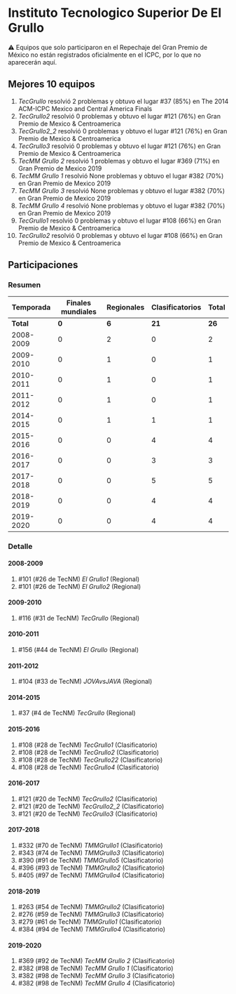 # Instituto Tecnologico Superior De El Grullo

:warning: Equipos que solo participaron en el Repechaje del Gran Premio de México no están registrados oficialmente en el ICPC, por lo que no aparecerán aquí.

## Mejores 10 equipos

1. _TecGrullo_ resolvió 2 problemas y obtuvo el lugar #37 (85%) en The 2014 ACM-ICPC Mexico and Central America Finals
1. _TecGrullo2_ resolvió 0 problemas y obtuvo el lugar #121 (76%) en Gran Premio de Mexico & Centroamerica
1. _TecGrullo2_2_ resolvió 0 problemas y obtuvo el lugar #121 (76%) en Gran Premio de Mexico & Centroamerica
1. _TecGrullo3_ resolvió 0 problemas y obtuvo el lugar #121 (76%) en Gran Premio de Mexico & Centroamerica
1. _TecMM Grullo 2_ resolvió 1 problemas y obtuvo el lugar #369 (71%) en Gran Premio de Mexico 2019
1. _TecMM Grullo 1_ resolvió None problemas y obtuvo el lugar #382 (70%) en Gran Premio de Mexico 2019
1. _TecMM Grullo 3_ resolvió None problemas y obtuvo el lugar #382 (70%) en Gran Premio de Mexico 2019
1. _TecMM Grullo 4_ resolvió None problemas y obtuvo el lugar #382 (70%) en Gran Premio de Mexico 2019
1. _TecGrullo1_ resolvió 0 problemas y obtuvo el lugar #108 (66%) en Gran Premio de Mexico & Centroamerica
1. _TecGrullo2_ resolvió 0 problemas y obtuvo el lugar #108 (66%) en Gran Premio de Mexico & Centroamerica

## Participaciones

### Resumen

| Temporada | Finales mundiales | Regionales | Clasificatorios | Total |
| --- | --- | --- | --- | --- |
| **Total** | **0** | **6** | **21** | **26** |
| 2008-2009 | 0 | 2 | 0 | 2 |
| 2009-2010 | 0 | 1 | 0 | 1 |
| 2010-2011 | 0 | 1 | 0 | 1 |
| 2011-2012 | 0 | 1 | 0 | 1 |
| 2014-2015 | 0 | 1 | 1 | 1 |
| 2015-2016 | 0 | 0 | 4 | 4 |
| 2016-2017 | 0 | 0 | 3 | 3 |
| 2017-2018 | 0 | 0 | 5 | 5 |
| 2018-2019 | 0 | 0 | 4 | 4 |
| 2019-2020 | 0 | 0 | 4 | 4 |

### Detalle

#### 2008-2009

1. #101 (#26 de TecNM) _El Grullo1_ (Regional)
1. #101 (#26 de TecNM) _El Grullo2_ (Regional)

#### 2009-2010

1. #116 (#31 de TecNM) _TecGrullo_ (Regional)

#### 2010-2011

1. #156 (#44 de TecNM) _El Grullo_ (Regional)

#### 2011-2012

1. #104 (#33 de TecNM) _JOVAvsJAVA_ (Regional)

#### 2014-2015

1. #37 (#4 de TecNM) _TecGrullo_ (Regional)

#### 2015-2016

1. #108 (#28 de TecNM) _TecGrullo1_ (Clasificatorio)
1. #108 (#28 de TecNM) _TecGrullo2_ (Clasificatorio)
1. #108 (#28 de TecNM) _TecGrullo22_ (Clasificatorio)
1. #108 (#28 de TecNM) _TecGrullo4_ (Clasificatorio)

#### 2016-2017

1. #121 (#20 de TecNM) _TecGrullo2_ (Clasificatorio)
1. #121 (#20 de TecNM) _TecGrullo2_2_ (Clasificatorio)
1. #121 (#20 de TecNM) _TecGrullo3_ (Clasificatorio)

#### 2017-2018

1. #332 (#70 de TecNM) _TMMGrullo1_ (Clasificatorio)
1. #343 (#74 de TecNM) _TMMGrullo3_ (Clasificatorio)
1. #390 (#91 de TecNM) _TMMGrullo5_ (Clasificatorio)
1. #396 (#93 de TecNM) _TMMGrullo2_ (Clasificatorio)
1. #405 (#97 de TecNM) _TMMGrullo4_ (Clasificatorio)

#### 2018-2019

1. #263 (#54 de TecNM) _TMMGrullo2_ (Clasificatorio)
1. #276 (#59 de TecNM) _TMMGrullo3_ (Clasificatorio)
1. #279 (#61 de TecNM) _TMMGrullo1_ (Clasificatorio)
1. #384 (#94 de TecNM) _TMMGrullo4_ (Clasificatorio)

#### 2019-2020

1. #369 (#92 de TecNM) _TecMM Grullo 2_ (Clasificatorio)
1. #382 (#98 de TecNM) _TecMM Grullo 1_ (Clasificatorio)
1. #382 (#98 de TecNM) _TecMM Grullo 3_ (Clasificatorio)
1. #382 (#98 de TecNM) _TecMM Grullo 4_ (Clasificatorio)




